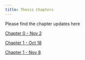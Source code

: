 ```yaml
---
title: Thesis Chapters
---
```


Please find the chapter updates here

[Chapter 0 - Nov 2]({{site.baseurl}}/assets/media/chapter0.pdf)

[Chapter 1 - Oct 18]({{site.baseurl}}/assets/media/chapter1.pdf)

[Chapter 1 - Nov 8]({{site.baseurl}}/assets/media/chapter2.pdf)
